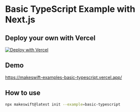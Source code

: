 # Basic TypeScript Example with Next.js

## Deploy your own with Vercel

[![Deploy with Vercel](https://vercel.com/button)](https://vercel.com/new/clone?repository-url=https%3A%2F%2Fgithub.com%2Fmakeswift%2Fmakeswift%2Ftree%2Fmain%2Fexamples%2Fbasic-typescript&project-name=makeswift-nextjs-starter&repository-name=makeswift-nextjs-starter&redirect-url=https%3A%2F%2Fapp.makeswift.com&integration-ids=oac_51ryd7Pob5ZsyTFzNzVvpsGq&external-id=spark)

## Demo

https://makeswift-examples-basic-typescript.vercel.app/

## How to use

```bash
npx makeswift@latest init --example=basic-typescript
```
